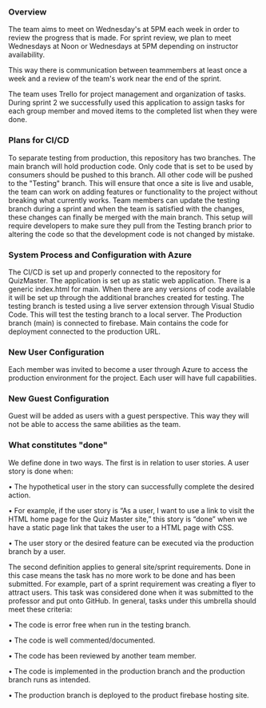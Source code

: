 ### Overview

The team aims to meet on Wednesday's at 5PM each week in order to review the progress that is made. For sprint review, we plan to meet Wednesdays at Noon or Wednesdays at 5PM depending on instructor availability.

This way there is communication between teammembers at least once a week and a review of the team's work near the end of the sprint. 

The team uses Trello for project management and organization of tasks. During sprint 2 we successfully used this application to assign tasks for each group member and moved items to the completed list when they were done.

### Plans for CI/CD

To separate testing from production, this repository has two branches. The main branch will hold production code. Only code that is set to be used by consumers should be pushed to this branch. All other code will be pushed to the "Testing" branch. This will ensure that once a site is live and usable, the team can work on adding features or functionality to the project without breaking what currently works. Team members can update the testing branch during a sprint and when the team is satisfied with the changes, these changes can finally be merged with the main branch. This setup will require developers to make sure they pull from the Testing branch prior to altering the code so that the development code is not changed by mistake.

### System Process and Configuration with Azure

The CI/CD is set up and properly connected to the repository for QuizMaster. The application is set up as static web application. There is a generic index.html for main. When there are any versions of code available it will be set up through the additional branches created for testing. The testing branch is tested using a live server extension through Visual Studio Code. This will test the testing branch to a local server. The Production branch (main) is connected to firebase. Main contains the code for deployment connected to the production URL. 

### New User Configuration

Each member was invited to become a user through Azure to access the production environment for the project. Each user will have full capabilities. 

### New Guest Configuration

Guest will be added as users with a guest perspective. This way they will not be able to access the same abilities as the team. 

### What constitutes "done"

We define done in two ways. The first is in relation to user stories. A user story is done when:

• The hypothetical user in the story can successfully complete the desired action.

• For example, if the user story is “As a user, I want to use a link to visit the HTML home page for the Quiz Master site,” this story is “done” when we have a static page link that takes the user to a HTML page with CSS.

• The user story or the desired feature can be executed via the production branch by a user. 

The second definition applies to general site/sprint requirements. Done in this case means the task has no more work to be done and has been submitted. For example, part of a sprint requirement was creating a flyer to attract users. This task was considered done when it was submitted to the professor and put onto GitHub. In general, tasks under this umbrella should meet these criteria:

• The code is error free when run in the testing branch.

• The code is well commented/documented.

• The code has been reviewed by another team member.

• The code is implemented in the production branch and the production branch runs as intended.

• The production branch is deployed to the product firebase hosting site.

